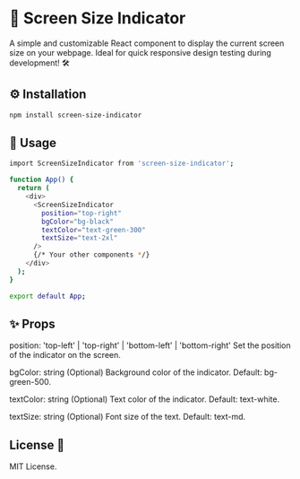 # 📱 Screen Size Indicator

A simple and customizable React component to display the current screen size on your webpage. Ideal for quick responsive design testing during development! 🛠️

## ⚙️ Installation

```bash
npm install screen-size-indicator
```

## 🚀 Usage

```bash
import ScreenSizeIndicator from 'screen-size-indicator';

function App() {
  return (
    <div>
      <ScreenSizeIndicator
        position="top-right"
        bgColor="bg-black"
        textColor="text-green-300"
        textSize="text-2xl"
      />
      {/* Your other components */}
    </div>
  );
}

export default App;

```

## ✨ Props

position: 'top-left' | 'top-right' | 'bottom-left' | 'bottom-right'
Set the position of the indicator on the screen.

bgColor: string (Optional)
Background color of the indicator. Default: bg-green-500.

textColor: string (Optional)
Text color of the indicator. Default: text-white.

textSize: string (Optional)
Font size of the text. Default: text-md.

## License  📜
MIT License.